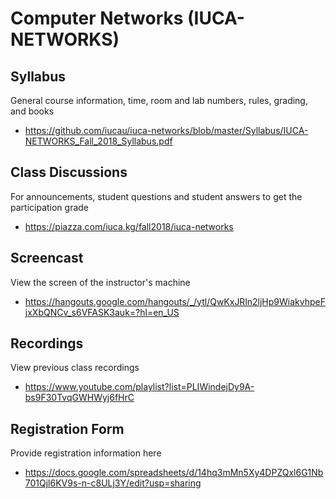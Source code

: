 # Computer Networks (IUCA-NETWORKS)

## Syllabus

General course information, time, room and lab numbers, rules, grading, and
books

* <https://github.com/iucau/iuca-networks/blob/master/Syllabus/IUCA-NETWORKS_Fall_2018_Syllabus.pdf>

## Class Discussions

For announcements, student questions and student answers to get the
participation grade

* <https://piazza.com/iuca.kg/fall2018/iuca-networks>

## Screencast

View the screen of the instructor's machine

* <https://hangouts.google.com/hangouts/_/ytl/QwKxJRln2ljHp9WiakvhpeFjxXbQNCv_s6VFASK3auk=?hl=en_US>

## Recordings

View previous class recordings

* <https://www.youtube.com/playlist?list=PLIWindejDy9A-bs9F30TvqGWHWyj6fHrC>

## Registration Form

Provide registration information here

* <https://docs.google.com/spreadsheets/d/14hq3mMn5Xy4DPZQxl6G1Nb701Qjl6KV9s-n-c8ULj3Y/edit?usp=sharing>
